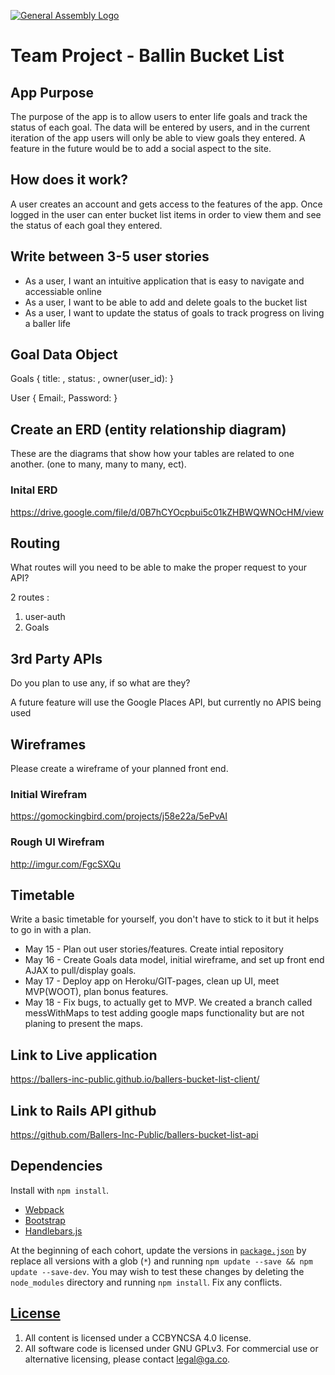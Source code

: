 [![General Assembly Logo](https://camo.githubusercontent.com/1a91b05b8f4d44b5bbfb83abac2b0996d8e26c92/687474703a2f2f692e696d6775722e636f6d2f6b6538555354712e706e67)](https://generalassemb.ly/education/web-development-immersive)


# Team Project - Ballin Bucket List

## App Purpose
The purpose of the app is to allow users to enter life goals and track the status of
each goal.  The data will be entered by users, and in the current iteration of the app
users will only be able to view goals they entered.  A feature in the future would
be to add a social aspect to the site.

## How does it work?
A user creates an account and gets access to the features of the app.  Once logged
in the user can enter bucket list items in order to view them and see the status of
each goal they entered.


## Write between 3-5 user stories

* As a user, I want an intuitive application that is easy to navigate and accessiable online
* As a user, I want to be able to add and delete goals to the bucket list
* As a user, I want to update the status of goals to track progress on living a baller life

## Goal Data Object

Goals {
title: ,
status: ,
owner(user_id):
}

User {
Email:,
Password:
}

## Create an ERD (entity relationship diagram)

These are the diagrams that show how your tables are related to one another.
(one to many, many to many, ect).

### Inital ERD

https://drive.google.com/file/d/0B7hCYOcpbui5c01kZHBWQWNOcHM/view

## Routing

What routes will you need to be able to make the proper request to your API?

2 routes :
1) user-auth
2) Goals

## 3rd Party APIs

Do you plan to use any, if so what are they?

A future feature will use the Google Places API, but currently no APIS being used

## Wireframes

Please create a wireframe of your planned front end.

### Initial Wirefram

https://gomockingbird.com/projects/j58e22a/5ePvAI

### Rough UI Wirefram

http://imgur.com/FgcSXQu

## Timetable

Write a basic timetable for yourself, you don't have to stick to it but it
helps to go in with a plan.

* May 15 - Plan out user stories/features. Create intial repository
* May 16 - Create Goals data model, initial wireframe, and set up front end AJAX to pull/display goals.
* May 17 - Deploy app on Heroku/GIT-pages, clean up UI, meet MVP(WOOT), plan bonus features.
* May 18 - Fix bugs, to actually get to MVP.  We created a branch called messWithMaps to test adding google maps functionality but are not planing to present the maps.

## Link to Live application

https://ballers-inc-public.github.io/ballers-bucket-list-client/

## Link to Rails API github

https://github.com/Ballers-Inc-Public/ballers-bucket-list-api

## Dependencies

Install with `npm install`.

-   [Webpack](https://webpack.github.io)
-   [Bootstrap](http://getbootstrap.com)
-   [Handlebars.js](http://handlebarsjs.com)

At the beginning of each cohort, update the versions in
[`package.json`](package.json) by replace all versions with a glob (`*`) and
running `npm update --save && npm update --save-dev`. You may wish to test these
changes by deleting the `node_modules` directory and running `npm install`.
Fix any conflicts.

## [License](LICENSE)

1.  All content is licensed under a CC­BY­NC­SA 4.0 license.
1.  All software code is licensed under GNU GPLv3. For commercial use or
    alternative licensing, please contact legal@ga.co.
